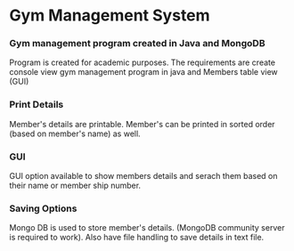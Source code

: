# Gym Management System 
### Gym management program created in Java and MongoDB

Program is created for academic purposes.
The requirements are create console view gym management program in java and Members table view (GUI)
### Print Details
Member's details are printable.
Member's can be printed in sorted order (based on member's name) as well.

### GUI 
GUI option available to show members details and serach them based on their name or member ship number.

### Saving Options
Mongo DB is used to store member's details. (MongoDB community server is required to work).
Also have file handling to save details in text file.

